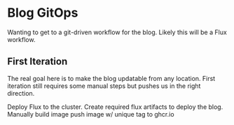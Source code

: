 # Blog GitOps

Wanting to get to a git-driven workflow for the blog. Likely this will be a Flux workflow.

## First Iteration

The real goal here is to make the blog updatable from any location. First iteration still requires some manual steps but pushes us in the right direction. 

Deploy Flux to the cluster.
Create required flux artifacts to deploy the blog.
Manually build image
push image w/ unique tag to ghcr.io

